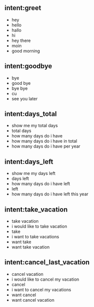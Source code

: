 ## intent:greet
- hey
- hello
- hallo
- hi
- hey there
- moin
- good morning

## intent:goodbye
- bye
- good bye
- bye bye
- cu
- see you later

## intent:days_total
- show me my total days
- total days
- how many days do i have
- how many days do i have in total
- how many days do i have per year

## intent:days_left
- show me my days left
- days left
- how many days do i have left
- left
- how many days do i have left this year

## intent:take_vacation
- take vacation
- i would like to take vacation
- take
- i want to take vacations
- want take
- want take vacation

## intent:cancel_last_vacation
- cancel vacation
- i would like to cancel my vacation
- cancel
- i want to cancel my vacations
- want cancel
- want cancel vacation
